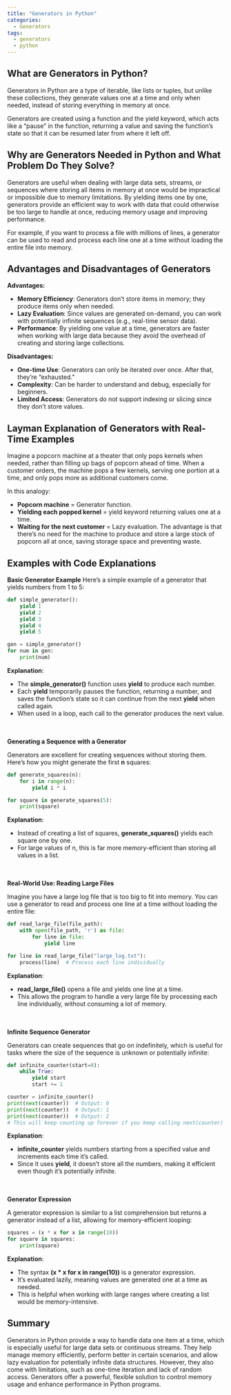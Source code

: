 ```yaml
---
title: "Generators in Python"
categories:
  - Generators
tags:
  - generators
  - python
---
```

## What are Generators in Python?
Generators in Python are a type of iterable, like lists or tuples, but unlike these collections, they generate values one at a time and only when needed, instead of storing everything in memory at once.

Generators are created using a function and the yield keyword, which acts like a “pause” in the function, returning a value and saving the function’s state so that it can be resumed later from where it left off.

## Why are Generators Needed in Python and What Problem Do They Solve?
Generators are useful when dealing with large data sets, streams, or sequences where storing all items in memory at once would be impractical or impossible due to memory limitations. By yielding items one by one, generators provide an efficient way to work with data that could otherwise be too large to handle at once, reducing memory usage and improving performance.

For example, if you want to process a file with millions of lines, a generator can be used to read and process each line one at a time without loading the entire file into memory.

## Advantages and Disadvantages of Generators
**Advantages:**

- **Memory Efficiency**: Generators don’t store items in memory; they produce items only when needed.
- **Lazy Evaluation**: Since values are generated on-demand, you can work with potentially infinite sequences (e.g., real-time sensor data).
- **Performance**: By yielding one value at a time, generators are faster when working with large data because they avoid the overhead of creating and storing large collections.

**Disadvantages:**

- **One-time Use**: Generators can only be iterated over once. After that, they’re “exhausted.”
- **Complexity**: Can be harder to understand and debug, especially for beginners.
- **Limited Access**: Generators do not support indexing or slicing since they don’t store values.


## Layman Explanation of Generators with Real-Time Examples
Imagine a popcorn machine at a theater that only pops kernels when needed, rather than filling up bags of popcorn ahead of time. When a customer orders, the machine pops a few kernels, serving one portion at a time, and only pops more as additional customers come.

In this analogy:

- **Popcorn machine** = Generator function.
- **Yielding each popped kernel** = yield keyword returning values one at a time.
- **Waiting for the next customer** = Lazy evaluation.
The advantage is that there’s no need for the machine to produce and store a large stock of popcorn all at once, saving storage space and preventing waste.

## Examples with Code Explanations
**Basic Generator Example**
Here’s a simple example of a generator that yields numbers from 1 to 5:
```python
def simple_generator():
    yield 1
    yield 2
    yield 3
    yield 4
    yield 5

gen = simple_generator()
for num in gen:
    print(num)
```
**Explanation**:

- The **simple_generator()** function uses **yield** to produce each number.
- Each **yield** temporarily pauses the function, returning a number, and saves the function’s state so it can continue from the next **yield** when called again.
- When used in a loop, each call to the generator produces the next value.

<br><br>**Generating a Sequence with a Generator**

Generators are excellent for creating sequences without storing them. Here’s how you might generate the first **n** squares:
```python
def generate_squares(n):
    for i in range(n):
        yield i * i

for square in generate_squares(5):
    print(square)
```
**Explanation**:

- Instead of creating a list of squares, **generate_squares()** yields each square one by one.
- For large values of n, this is far more memory-efficient than storing all values in a list.

<br><br>**Real-World Use: Reading Large Files**

Imagine you have a large log file that is too big to fit into memory. You can use a generator to read and process one line at a time without loading the entire file:
```python
def read_large_file(file_path):
    with open(file_path, 'r') as file:
        for line in file:
            yield line

for line in read_large_file("large_log.txt"):
    process(line)  # Process each line individually
```
**Explanation**:

- **read_large_file()** opens a file and yields one line at a time.
- This allows the program to handle a very large file by processing each line individually, without consuming a lot of memory.

<br><br>**Infinite Sequence Generator**

Generators can create sequences that go on indefinitely, which is useful for tasks where the size of the sequence is unknown or potentially infinite:
```python
def infinite_counter(start=0):
    while True:
        yield start
        start += 1

counter = infinite_counter()
print(next(counter))  # Output: 0
print(next(counter))  # Output: 1
print(next(counter))  # Output: 2
# This will keep counting up forever if you keep calling next(counter)
```
**Explanation**:

- **infinite_counter** yields numbers starting from a specified value and increments each time it’s called.
- Since it uses **yield**, it doesn’t store all the numbers, making it efficient even though it’s potentially infinite.

<br><br>**Generator Expression**

A generator expression is similar to a list comprehension but returns a generator instead of a list, allowing for memory-efficient looping:
```python
squares = (x * x for x in range(10))
for square in squares:
    print(square)
```
**Explanation**:

- The syntax **(x * x for x in range(10))** is a generator expression.
- It’s evaluated lazily, meaning values are generated one at a time as needed.
- This is helpful when working with large ranges where creating a list would be memory-intensive.

## Summary

Generators in Python provide a way to handle data one item at a time, which is especially useful for large data sets or continuous streams. They help manage memory efficiently, perform better in certain scenarios, and allow lazy evaluation for potentially infinite data structures. However, they also come with limitations, such as one-time iteration and lack of random access. Generators offer a powerful, flexible solution to control memory usage and enhance performance in Python programs.